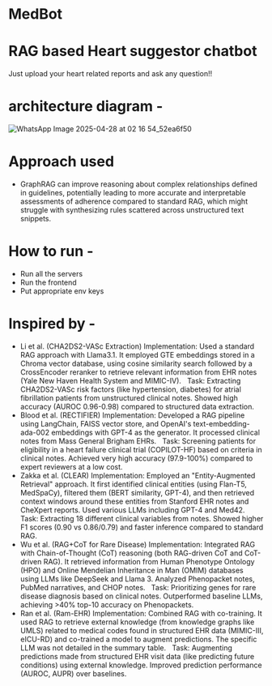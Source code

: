 # MedBot

# RAG based Heart suggestor chatbot

Just upload your heart related reports and ask any question!!

# architecture diagram -
![WhatsApp Image 2025-04-28 at 02 16 54_52ea6f50](https://github.com/user-attachments/assets/7e2649d1-442d-45c5-9023-1b21c3184358)

# Approach used
- GraphRAG can improve reasoning about complex relationships defined in guidelines, potentially leading to more accurate and interpretable assessments of adherence compared to standard RAG, which might struggle with synthesizing rules scattered across unstructured text snippets.   

# How to run - 

- Run all the servers 
- Run the frontend
- Put appropriate env keys

# Inspired by - 

- Li et al. (CHA2DS2-VASc Extraction) 
Implementation: Used a standard RAG approach with Llama3.1. It employed GTE embeddings stored in a Chroma vector database, using cosine similarity search followed by a CrossEncoder reranker to retrieve relevant information from EHR notes (Yale New Haven Health System and MIMIC-IV).   
Task: Extracting CHA2DS2-VASc risk factors (like hypertension, diabetes) for atrial fibrillation patients from unstructured clinical notes. Showed high accuracy (AUROC 0.96-0.98) compared to structured data extraction.   
  
- Blood et al. (RECTIFIER) 
Implementation: Developed a RAG pipeline using LangChain, FAISS vector store, and OpenAI's text-embedding-ada-002 embeddings with GPT-4 as the generator. It processed clinical notes from Mass General Brigham EHRs.   
Task: Screening patients for eligibility in a heart failure clinical trial (COPILOT-HF) based on criteria in clinical notes. Achieved very high accuracy (97.9-100%) compared to expert reviewers at a low cost.   
  
- Zakka et al. (CLEAR) 
Implementation: Employed an "Entity-Augmented Retrieval" approach. It first identified clinical entities (using Flan-T5, MedSpaCy), filtered them (BERT similarity, GPT-4), and then retrieved context windows around these entities from Stanford EHR notes and CheXpert reports. Used various LLMs including GPT-4 and Med42.   
Task: Extracting 18 different clinical variables from notes. Showed higher F1 scores (0.90 vs 0.86/0.79) and faster inference compared to standard RAG.   
  
- Wu et al. (RAG+CoT for Rare Disease) 
Implementation: Integrated RAG with Chain-of-Thought (CoT) reasoning (both RAG-driven CoT and CoT-driven RAG). It retrieved information from Human Phenotype Ontology (HPO) and Online Mendelian Inheritance in Man (OMIM) databases using LLMs like DeepSeek and Llama 3. Analyzed Phenopacket notes, PubMed narratives, and CHOP notes.   
Task: Prioritizing genes for rare disease diagnosis based on clinical notes. Outperformed baseline LLMs, achieving >40% top-10 accuracy on Phenopackets.   
  
- Ran et al. (Ram-EHR) 
Implementation: Combined RAG with co-training. It used RAG to retrieve external knowledge (from knowledge graphs like UMLS) related to medical codes found in structured EHR data (MIMIC-III, eICU-RD) and co-trained a model to augment predictions. The specific LLM was not detailed in the summary table.   
Task: Augmenting predictions made from structured EHR visit data (like predicting future conditions) using external knowledge. Improved prediction performance (AUROC, AUPR) over baselines.   









 
